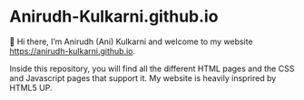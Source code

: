 # Anirudh-Kulkarni.github.io


👋 Hi there, I’m Anirudh (Ani) Kulkarni and welcome to my website https://anirudh-kulkarni.github.io. 

Inside this repository, you will find all the different HTML pages and the CSS and Javascript pages that support it. My website is heavily insprired by HTML5 UP.

